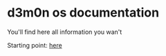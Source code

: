 # d3m0n os documentation

You'll find here all information you wan't 

Starting point: [here](api.md)
